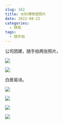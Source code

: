 ```yaml
---
slug: 162
title: 水利博物馆照片
date: 2022-08-22
categories: 
  - 随笔
tags: 
  - 随手拍
---
```



公司团建，随手拍两张照片。

![](https://imgurl.zishu.me/images/old/2022/08/22/63036e36c5935.jpg)

![](https://imgurl.zishu.me/images/old/2022/08/22/63036e3936ef3.jpg)

白居易诗。

![](https://imgurl.zishu.me/images/old/2022/08/22/63036e37d6f52.jpg)

![](https://imgurl.zishu.me/images/old/2022/08/22/63036e386cabd.jpg)

![](https://imgurl.zishu.me/images/old/2022/08/22/63036e38c9210.jpg)

![](https://imgurl.zishu.me/images/old/2022/08/22/63036e373d56e.jpg)